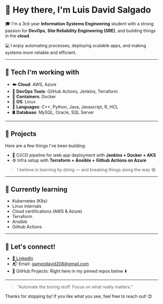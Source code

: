 # 👋 Hey there, I'm Luis David Salgado

🎓 I'm a 3rd-year **Information Systems Engineering** student with a strong passion for **DevOps**, **Site Reliability Engineering (SRE)**, and building things in the **cloud**.

💻 I enjoy automating processes, deploying scalable apps, and making systems more reliable and efficient.

---

## 🚀 Tech I'm working with

- ☁️ **Cloud**: AWS, Azure  
- 🔧 **DevOps Tools**: GitHub Actions, Jenkins, Terraform  
- 🐳 **Containers**: Docker  
- 🐧 **OS**: Linux  
- 🐍 **Languages**: C++, Python, Java, Javascript, R, HCL
- 🛢️ **Database**: MySQL, Oracle, SQL Server
---

## 🧪 Projects

Here are a few things I've been building:

- 🔁 CI/CD pipeline for web app deployment with **Jenkins + Docker + AKS**
- ⚙️ Infra setup with **Terraform + Ansible + Github Actions on Azure**

> I believe in learning by doing — and breaking things along the way 😅

---

## 🌱 Currently learning

- Kubernetes (K8s)
- Linux internals
- Cloud certifications (AWS & Azure)
- Terraform
- Ansible
- Github Actions

---

## 🤝 Let's connect!

- [🔗 LinkedIn](linkedin.com/in/luis-david-salgado-gamez-283ba5323)
- 📬 Email: gamezdavid208@gmail.com
- 🧰 GitHub Projects: Right here in my pinned repos below ⬇️

---

> "Automate the boring stuff. Focus on what really matters."

Thanks for stopping by! If you like what you see, feel free to reach out! 😊
